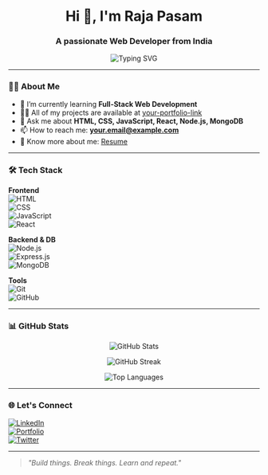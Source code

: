 <h1 align="center">Hi 👋, I'm Raja Pasam</h1>
<h3 align="center">A passionate Web Developer from India </h3>

<p align="center">
  <img src="https://readme-typing-svg.herokuapp.com?font=Fira+Code&size=22&pause=1000&center=true&vCenter=true&width=440&lines=Full-Stack+Web+Developer;MERN+Stack+Enthusiast;Clean+Code+Advocate;Open+Source+Lover" alt="Typing SVG" />
</p>

---

### 🧑‍💻 About Me

- 🌱 I’m currently learning **Full-Stack Web Development**
- 👨‍💻 All of my projects are available at [your-portfolio-link](https://yourportfolio.com)
- 💬 Ask me about **HTML, CSS, JavaScript, React, Node.js, MongoDB**
- 📫 How to reach me: **your.email@example.com**
- 📄 Know more about me: [Resume](https://your-resume-link.com)

---

### 🛠️ Tech Stack

**Frontend**  
![HTML](https://img.shields.io/badge/-HTML5-E34F26?style=flat-square&logo=html5&logoColor=white)  
![CSS](https://img.shields.io/badge/-CSS3-1572B6?style=flat-square&logo=css3)  
![JavaScript](https://img.shields.io/badge/-JavaScript-F7DF1E?style=flat-square&logo=javascript&logoColor=black)  
![React](https://img.shields.io/badge/-React-20232A?style=flat-square&logo=react)

**Backend & DB**  
![Node.js](https://img.shields.io/badge/-Node.js-339933?style=flat-square&logo=node-dot-js&logoColor=white)  
![Express.js](https://img.shields.io/badge/-Express.js-black?style=flat-square&logo=express&logoColor=white)  
![MongoDB](https://img.shields.io/badge/-MongoDB-4EA94B?style=flat-square&logo=mongodb)

**Tools**  
![Git](https://img.shields.io/badge/-Git-F05032?style=flat-square&logo=git&logoColor=white)  
![GitHub](https://img.shields.io/badge/-GitHub-181717?style=flat-square&logo=github)

---

### 📊 GitHub Stats

<p align="center">
  <img src="https://github-readme-stats.vercel.app/api?username=your-username&show_icons=true&theme=radical" alt="GitHub Stats" />
</p>

<p align="center">
  <img src="https://github-readme-streak-stats.herokuapp.com/?user=your-username&theme=radical" alt="GitHub Streak" />
</p>

<p align="center">
  <img src="https://github-readme-stats.vercel.app/api/top-langs/?username=your-username&layout=compact&theme=radical" alt="Top Languages" />
</p>

---

### 🌐 Let's Connect

[![LinkedIn](https://img.shields.io/badge/-LinkedIn-blue?style=flat-square&logo=Linkedin&logoColor=white)](https://linkedin.com/in/your-username)  
[![Portfolio](https://img.shields.io/badge/-Portfolio-black?style=flat-square&logo=firefox&logoColor=white)](https://yourportfolio.com)  
[![Twitter](https://img.shields.io/badge/-Twitter-blue?style=flat-square&logo=twitter&logoColor=white)](https://twitter.com/yourhandle)

---

> *"Build things. Break things. Learn and repeat."*
